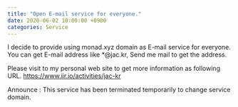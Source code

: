 ```yaml
---
title: "Open E-mail service for everyone."
date: 2020-06-02 10:00:00 +0900
categories: Service
---
```

I decide to provide using monad.xyz domain as E-mail service for everyone.
You can get E-mail address like *@jac.kr, Send me mail to get the address.

Please visit to my personal web site to get more information as following URL.
<https://www.iir.io/activities/jac-kr>

Announce : This service has been terminated temporarily to change service domain.
